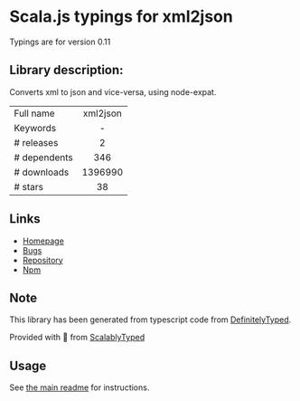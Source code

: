 
# Scala.js typings for xml2json

Typings are for version 0.11

## Library description:
Converts xml to json and vice-versa, using node-expat.

|                    |                 |
| ------------------ | :-------------: |
| Full name          | xml2json |
| Keywords           | - |
| # releases         | 2 |
| # dependents       | 346 |
| # downloads        | 1396990 |
| # stars            | 38 |

## Links
- [Homepage](https://github.com/buglabs/node-xml2json#readme)
- [Bugs](https://github.com/buglabs/node-xml2json/issues)
- [Repository](https://github.com/buglabs/node-xml2json)
- [Npm](https://www.npmjs.com/package/xml2json)
    


## Note
This library has been generated from typescript code from [DefinitelyTyped](https://definitelytyped.org).

Provided with :purple_heart: from [ScalablyTyped](https://github.com/oyvindberg/ScalablyTyped)

## Usage
See [the main readme](../../readme.md) for instructions.


